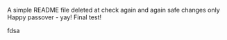 A simple README file
deleted at
check again
and again
safe changes only
Happy passover - yay!
Final test!

fdsa
